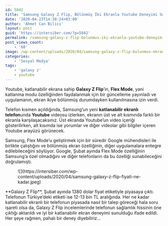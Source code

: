 ```yaml
---
id: 5842
title: 'Samsung Galaxy Z Flip, Bölünmüş İki Ekranla Youtube Deneyimi Sunuyor'
date: '2020-04-23T14:30:24+03:00'
author: 'Ahmet Can Bilici'
layout: post
guid: 'https://intersiber.com/?p=5842'
permalink: /samsung-galaxy-z-flip-bolunmus-iki-ekranla-youtube-deneyimi-sunuyor/
post_views_count:
    - '68'
image: /wp-content/uploads/2020/04/samsung-galaxy-z-flip-bolunmus-ekranla-farki-bir-youtube-deneyimi-sunuyor.png
categories:
    - 'Sosyal Medya'
tags:
    - 'galaxy z'
    - youtube
---
```


Youtube, katlanabilir ekrana sahip **Galaxy Z Flip**’in, **Flex Mode**, yani katlanma modu özelliğinden faydalanmak için bir güncelleme yayınladı ve uygulamanın, ekran ikiye bölünmüş durumdayken kullanılmasına izin verdi.

Telefon kısmen açıldığında, Samsung’un yeni **katlanabilir ekranlı telefon**unda **Youtube** videosu izlerken, ekranın üst ve alt kısmında farklı bir ekranla karşılaşacaksınız. Üst ekranda Youtube’un video içeriği gösterilirken, alt kısımda ise yorumlar ve diğer videolar gibi bilgiler içeren Youtube arayüzü görünecek.

Samsung, Flex Mode’u geliştirmek için bir süredir Google mühendisleri ile birlikte çalıştığını ve bölünmüş ekran özelliğinin, diğer uygulamalara entegre edilebileceğini söylüyor. Google, Şubat ayında Flex Mode özelliğinin Samsung’a özel olmadığını ve diğer telefonların da bu özelliği sunabileceğini doğrulamıştı.

<figure class="wp-block-image size-large">![](https://intersiber.com/wp-content/uploads/2020/04/samsung-galaxy-z-flip-fiyati-ne-kadar.jpeg)</figure>**Galaxy Z Flip**, Şubat ayında 1380 dolar fiyat etiketiyle piyasaya çıktı. Telefonun Türkiye’deki etiketi ise 12-13 bin TL aralığında. Her ne kadar katlanabilir ekranlı bir telefonun piyasada nasıl bir talep göreceği hala soru işareti olsa da, Galaxy Z Flip incelemlerinde telefonun sağlamlık hissinin öne çıktığı aktarıldı ve iyi bir katlanabilir ekran deneyimi sunulduğu ifade edildi. Her şeye rağmen, pahalı bir deney diyebiliriz…